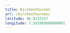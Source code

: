 ```yaml
---
title: Kirchenthurnen
url: /kirchenthurnen/
latitude: 46.8233157
longitude: 7.501889800000001
---
```

